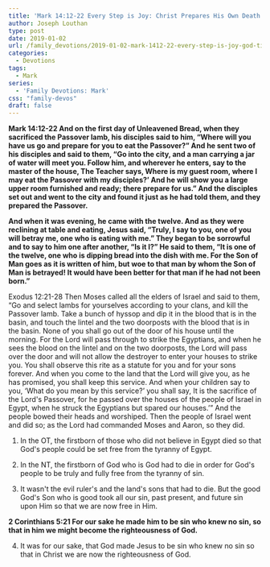 ```yaml
---
title: 'Mark 14:12-22 Every Step is Joy: Christ Prepares His Own Death For Us'
author: Joseph Louthan
type: post
date: 2019-01-02
url: /family_devotions/2019-01-02-mark-1412-22-every-step-is-joy-god-tim.md/
categories:
  - Devotions
tags:
  - Mark
series:
  - 'Family Devotions: Mark'
css: "family-devos"
draft: false
---
```

**Mark 14:12-22 And on the first day of Unleavened Bread, when they sacrificed the Passover lamb, his disciples said to him, “Where will you have us go and prepare for you to eat the Passover?” And he sent two of his disciples and said to them, “Go into the city, and a man carrying a jar of water will meet you. Follow him, and wherever he enters, say to the master of the house, The Teacher says, Where is my guest room, where I may eat the Passover with my disciples?’ And he will show you a large upper room furnished and ready; there prepare for us.” And the disciples set out and went to the city and found it just as he had told them, and they prepared the Passover.**

**And when it was evening, he came with the twelve. And as they were reclining at table and eating, Jesus said, “Truly, I say to you, one of you will betray me, one who is eating with me.” They began to be sorrowful and to say to him one after another, “Is it I?” He said to them, “It is one of the twelve, one who is dipping bread into the dish with me. For the Son of Man goes as it is written of him, but woe to that man by whom the Son of Man is betrayed! It would have been better for that man if he had not been born.”**

Exodus 12:21-28 Then Moses called all the elders of Israel and said to them, “Go and select lambs for yourselves according to your clans, and kill the Passover lamb. Take a bunch of hyssop and dip it in the blood that is in the basin, and touch the lintel and the two doorposts with the blood that is in the basin. None of you shall go out of the door of his house until the morning. For the Lord will pass through to strike the Egyptians, and when he sees the blood on the lintel and on the two doorposts, the Lord will pass over the door and will not allow the destroyer to enter your houses to strike you. You shall observe this rite as a statute for you and for your sons forever. And when you come to the land that the Lord will give you, as he has promised, you shall keep this service. And when your children say to you, ‘What do you mean by this service?’ you shall say, It is the sacrifice of the Lord's Passover, for he passed over the houses of the people of Israel in Egypt, when he struck the Egyptians but spared our houses.’” And the people bowed their heads and worshiped. Then the people of Israel went and did so; as the Lord had commanded Moses and Aaron, so they did.

1. In the OT, the firstborn of those who did not believe in Egypt died so that God's people could be set free from the tyranny of Egypt. 

2. In the NT, the firstborn of God who is God had to die in order for God's people to be truly and fully free from the tyranny of sin. 

3. It wasn't the evil ruler's and the land's sons that had to die. But the good God's Son who is good took all our sin, past present, and future sin upon Him so that we are now free in Him. 

**2 Corinthians 5:21 For our sake he made him to be sin who knew no sin, so that in him we might become the righteousness of God.**

4. It was for our sake, that God made Jesus to be sin who knew no sin so that in Christ we are now the righteousness of God.